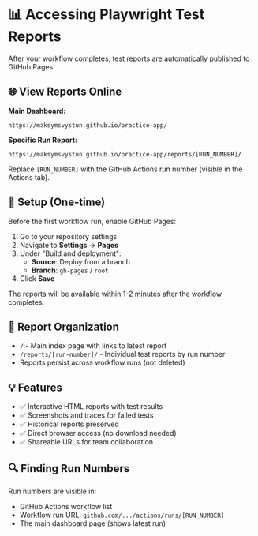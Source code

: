 # 📊 Accessing Playwright Test Reports

After your workflow completes, test reports are automatically published to GitHub Pages.

## 🌐 View Reports Online

**Main Dashboard:**
```
https://maksymsvystun.github.io/practice-app/
```

**Specific Run Report:**
```
https://maksymsvystun.github.io/practice-app/reports/[RUN_NUMBER]/
```

Replace `[RUN_NUMBER]` with the GitHub Actions run number (visible in the Actions tab).

## 🔧 Setup (One-time)

Before the first workflow run, enable GitHub Pages:

1. Go to your repository settings
2. Navigate to **Settings** → **Pages**
3. Under "Build and deployment":
   - **Source**: Deploy from a branch
   - **Branch**: `gh-pages` / `root`
4. Click **Save**

The reports will be available within 1-2 minutes after the workflow completes.

## 📁 Report Organization

- `/` - Main index page with links to latest report
- `/reports/[run-number]/` - Individual test reports by run number
- Reports persist across workflow runs (not deleted)

## 💡 Features

- ✅ Interactive HTML reports with test results
- ✅ Screenshots and traces for failed tests
- ✅ Historical reports preserved
- ✅ Direct browser access (no download needed)
- ✅ Shareable URLs for team collaboration

## 🔍 Finding Run Numbers

Run numbers are visible in:
- GitHub Actions workflow list
- Workflow run URL: `github.com/.../actions/runs/[RUN_NUMBER]`
- The main dashboard page (shows latest run)
